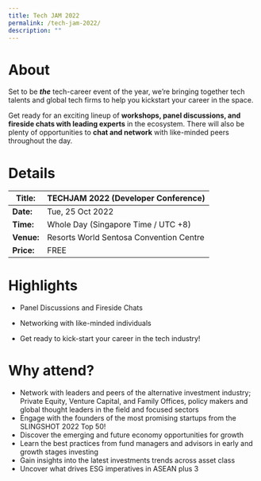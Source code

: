 ```yaml
---
title: Tech JAM 2022
permalink: /tech-jam-2022/
description: ""
---
```

# About
Set to be _**the**_ tech-career event of the year, we’re bringing together tech talents and global tech firms to help you kickstart your career in the space.

Get ready for an exciting lineup of **workshops, panel discussions, and fireside chats with leading experts** in the ecosystem. There will also be plenty of opportunities to **chat and network** with like-minded peers throughout the day.

# Details

| **Title:** |**TECHJAM 2022 (Developer Conference)** |
| -------- | -------- |
|**Date:** | Tue, 25 Oct 2022 |
| **Time:**    | Whole Day (Singapore Time / UTC +8) |
|**Venue:** | Resorts World Sentosa Convention Centre |
|**Price:** | FREE |

# Highlights
* Panel Discussions and Fireside Chats

* Networking with like-minded individuals

* Get ready to kick-start your career in the tech industry!

# Why attend?
* Network with leaders and peers of the alternative investment industry; Private Equity, Venture Capital, and Family Offices, policy makers and global thought leaders in the field and focused sectors
* Engage with the founders of the most promising startups from the SLINGSHOT 2022 Top 50!
* Discover the emerging and future economy opportunities for growth
* Learn the best practices from fund managers and advisors in early and growth stages investing
* Gain insights into the latest investments trends across asset class
* Uncover what drives ESG imperatives in ASEAN plus 3